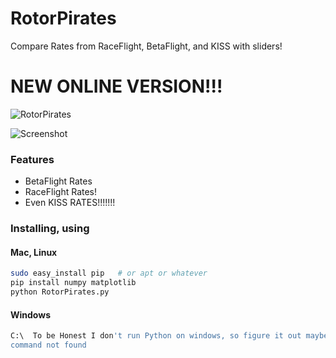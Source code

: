 # RotorPirates
Compare Rates from RaceFlight, BetaFlight, and KISS with sliders!


# NEW ONLINE VERSION!!!
![RotorPirates](https://www.youtube.com/watch?v=o7s5THmbRrE&feature=em-lss)


![Screenshot](https://i.imgur.com/fCOrTfn.png)

### Features
- BetaFlight Rates
- RaceFlight Rates!
- Even KISS RATES!!!!!!!


### Installing, using
#### Mac, Linux
```bash
sudo easy_install pip   # or apt or whatever
pip install numpy matplotlib
python RotorPirates.py
```

#### Windows
```bash
C:\  To be Honest I don't run Python on windows, so figure it out maybe and make a PR to this README....
command not found
```
